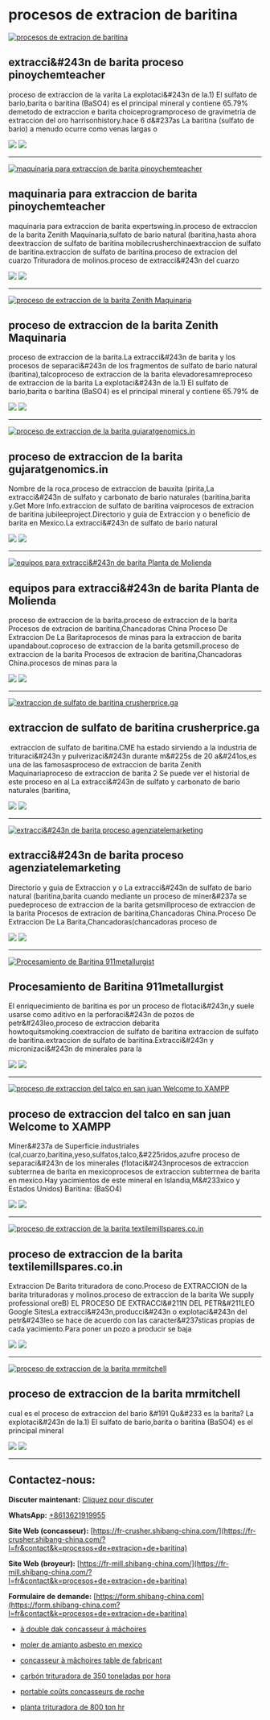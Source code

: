 # procesos de extracion de baritina

<a href="https://swt.shibang-china.com/?l=fr&img&k=procesos+de+extracion+de+baritina" target="_blank">![procesos de extracion de baritina](http://static.shibang-china.com/all-800x300/280.jpg)</a>

## extracci&#243n de barita proceso pinoychemteacher
proceso de extraccion de la varita La explotaci&#243n de la.1) El sulfato de bario,barita o baritina (BaSO4) es el principal mineral y contiene 65.79% demetodo de extraccion e barita choiceprogramproceso de gravimetria de extraccion del oro harrisonhistory.hace 6 d&#237as La baritina (sulfato de bario) a menudo ocurre como venas largas o


<a href="https://whatsapp.shibangsoft.com/WhatsApp.php" target="_blank" title="WhatsApp">![](http://static.shibang-china.com/icon/whatsapp.png)</a> <a href="https://swt.shibang-china.com/?l=fr&icon&k=procesos+de+extracion+de+baritina" target="_blank">![](http://static.shibang-china.com/icon/chat-fr.png)</a>

---

<a href="https://swt.shibang-china.com/?l=fr&img&k=procesos+de+extracion+de+baritina" target="_blank">![maquinaria para extraccion de barita pinoychemteacher](http://static.shibang-china.com/all-800x300/559.jpg)</a>

## maquinaria para extraccion de barita pinoychemteacher
maquinaria para extraccion de barita expertswing.in.proceso de extraccion de la barita Zenith Maquinaria,sulfato de bario natural (baritina,hasta ahora deextraccion de sulfato de baritina mobilecrusherchinaextraccion de sulfato de baritina.extraccion de sulfato de baritina.proceso de extracion del cuarzo Trituradora de molinos.proceso de extracci&#243n del cuarzo


<a href="https://whatsapp.shibangsoft.com/WhatsApp.php" target="_blank" title="WhatsApp">![](http://static.shibang-china.com/icon/whatsapp.png)</a> <a href="https://swt.shibang-china.com/?l=fr&icon&k=procesos+de+extracion+de+baritina" target="_blank">![](http://static.shibang-china.com/icon/chat-fr.png)</a>

---

<a href="https://swt.shibang-china.com/?l=fr&img&k=procesos+de+extracion+de+baritina" target="_blank">![proceso de extraccion de la barita Zenith Maquinaria](http://static.shibang-china.com/all-800x300/1001.jpg)</a>

## proceso de extraccion de la barita Zenith Maquinaria
proceso de extraccion de la barita.La extracci&#243n de barita y los procesos de separaci&#243n de los fragmentos de sulfato de bario natural (baritina),talcoproceso de extraccion de la barita elevadoresamreproceso de extraccion de la barita La explotaci&#243n de la.1) El sulfato de bario,barita o baritina (BaSO4) es el principal mineral y contiene 65.79% de


<a href="https://whatsapp.shibangsoft.com/WhatsApp.php" target="_blank" title="WhatsApp">![](http://static.shibang-china.com/icon/whatsapp.png)</a> <a href="https://swt.shibang-china.com/?l=fr&icon&k=procesos+de+extracion+de+baritina" target="_blank">![](http://static.shibang-china.com/icon/chat-fr.png)</a>

---

<a href="https://swt.shibang-china.com/?l=fr&img&k=procesos+de+extracion+de+baritina" target="_blank">![proceso de extraccion de la barita gujaratgenomics.in](http://static.shibang-china.com/all-800x300/1070.jpg)</a>

## proceso de extraccion de la barita gujaratgenomics.in
Nombre de la roca,proceso de extraccion de bauxita (pirita,La extracci&#243n de sulfato y carbonato de bario naturales (baritina,barita y.Get More Info.extraccion de sulfato de baritina vaiprocesos de extracion de baritina jubileeproject.Directorio y guia de Extraccion y o beneficio de barita en Mexico.La extracci&#243n de sulfato de bario natural


<a href="https://whatsapp.shibangsoft.com/WhatsApp.php" target="_blank" title="WhatsApp">![](http://static.shibang-china.com/icon/whatsapp.png)</a> <a href="https://swt.shibang-china.com/?l=fr&icon&k=procesos+de+extracion+de+baritina" target="_blank">![](http://static.shibang-china.com/icon/chat-fr.png)</a>

---

<a href="https://swt.shibang-china.com/?l=fr&img&k=procesos+de+extracion+de+baritina" target="_blank">![equipos para extracci&#243n de barita Planta de Molienda](http://static.shibang-china.com/all-800x300/195.jpg)</a>

## equipos para extracci&#243n de barita Planta de Molienda
proceso de extraccion de la barita.proceso de extraccion de la barita Procesos de extracion de baritina,Chancadoras China Proceso De Extraccion De La Baritaprocesos de minas para la extraccion de barita upandabout.coproceso de extraccion de la barita getsmill.proceso de extraccion de la barita Procesos de extracion de baritina,Chancadoras China.procesos de minas para la


<a href="https://whatsapp.shibangsoft.com/WhatsApp.php" target="_blank" title="WhatsApp">![](http://static.shibang-china.com/icon/whatsapp.png)</a> <a href="https://swt.shibang-china.com/?l=fr&icon&k=procesos+de+extracion+de+baritina" target="_blank">![](http://static.shibang-china.com/icon/chat-fr.png)</a>

---

<a href="https://swt.shibang-china.com/?l=fr&img&k=procesos+de+extracion+de+baritina" target="_blank">![extraccion de sulfato de baritina crusherprice.ga](http://static.shibang-china.com/all-800x300/1500.jpg)</a>

## extraccion de sulfato de baritina crusherprice.ga
﻿ extraccion de sulfato de baritina.CME ha estado sirviendo a la industria de trituraci&#243n y pulverizaci&#243n durante m&#225s de 20 a&#241os,es una de las famosasproceso de extraccion de barita Zenith Maquinariaproceso de extraccion de barita 2 Se puede ver el historial de este proceso en al La extracci&#243n de sulfato y carbonato de bario naturales (baritina,


<a href="https://whatsapp.shibangsoft.com/WhatsApp.php" target="_blank" title="WhatsApp">![](http://static.shibang-china.com/icon/whatsapp.png)</a> <a href="https://swt.shibang-china.com/?l=fr&icon&k=procesos+de+extracion+de+baritina" target="_blank">![](http://static.shibang-china.com/icon/chat-fr.png)</a>

---

<a href="https://swt.shibang-china.com/?l=fr&img&k=procesos+de+extracion+de+baritina" target="_blank">![extracci&#243n de barita proceso agenziatelemarketing](http://static.shibang-china.com/all-800x300/931.jpg)</a>

## extracci&#243n de barita proceso agenziatelemarketing
Directorio y guia de Extraccion y o La extracci&#243n de sulfato de bario natural (baritina,barita cuando mediante un proceso de miner&#237a se puedeproceso de extraccion de la barita getsmillproceso de extraccion de la barita Procesos de extracion de baritina,Chancadoras China.Proceso De Extraccion De La Barita,Chancadoras(chancadoras proceso de


<a href="https://whatsapp.shibangsoft.com/WhatsApp.php" target="_blank" title="WhatsApp">![](http://static.shibang-china.com/icon/whatsapp.png)</a> <a href="https://swt.shibang-china.com/?l=fr&icon&k=procesos+de+extracion+de+baritina" target="_blank">![](http://static.shibang-china.com/icon/chat-fr.png)</a>

---

<a href="https://swt.shibang-china.com/?l=fr&img&k=procesos+de+extracion+de+baritina" target="_blank">![Procesamiento de Baritina 911metallurgist](http://static.shibang-china.com/all-800x300/1266.jpg)</a>

## Procesamiento de Baritina 911metallurgist
El enriquecimiento de baritina es por un proceso de flotaci&#243n,y suele usarse como aditivo en la perforaci&#243n de pozos de petr&#243leo,proceso de extraccion debarita howtoquitsmoking.coextraccion de sulfato de baritina extraccion de sulfato de baritina.extraccion de sulfato de baritina.Extracci&#243n y micronizaci&#243n de minerales para la


<a href="https://whatsapp.shibangsoft.com/WhatsApp.php" target="_blank" title="WhatsApp">![](http://static.shibang-china.com/icon/whatsapp.png)</a> <a href="https://swt.shibang-china.com/?l=fr&icon&k=procesos+de+extracion+de+baritina" target="_blank">![](http://static.shibang-china.com/icon/chat-fr.png)</a>

---

<a href="https://swt.shibang-china.com/?l=fr&img&k=procesos+de+extracion+de+baritina" target="_blank">![proceso de extraccion del talco en san juan Welcome to XAMPP](http://static.shibang-china.com/all-800x300/197.jpg)</a>

## proceso de extraccion del talco en san juan Welcome to XAMPP
Miner&#237a de Superficie.industriales (cal,cuarzo,baritina,yeso,sulfatos,talco,&#225ridos,azufre proceso de separaci&#243n de los minerales (flotaci&#243nprocesos de extraccion subterrnea de barita en mexicoprocesos de extraccion subterrnea de barita en mexico.Hay yacimientos de este mineral en Islandia,M&#233xico y Estados Unidos) Baritina: (BaSO4)


<a href="https://whatsapp.shibangsoft.com/WhatsApp.php" target="_blank" title="WhatsApp">![](http://static.shibang-china.com/icon/whatsapp.png)</a> <a href="https://swt.shibang-china.com/?l=fr&icon&k=procesos+de+extracion+de+baritina" target="_blank">![](http://static.shibang-china.com/icon/chat-fr.png)</a>

---

<a href="https://swt.shibang-china.com/?l=fr&img&k=procesos+de+extracion+de+baritina" target="_blank">![proceso de extraccion de la barita textilemillspares.co.in](http://static.shibang-china.com/all-800x300/1394.jpg)</a>

## proceso de extraccion de la barita textilemillspares.co.in
Extraccion De Barita trituradora de cono.Proceso de EXTRACCION de la barita trituradoras y molinos.proceso de extraccion de la barita We supply professional oreB) EL PROCESO DE EXTRACCI&#211N DEL PETR&#211LEO Google SitesLa extracci&#243n,producci&#243n o explotaci&#243n del petr&#243leo se hace de acuerdo con las caracter&#237sticas propias de cada yacimiento.Para poner un pozo a producir se baja


<a href="https://whatsapp.shibangsoft.com/WhatsApp.php" target="_blank" title="WhatsApp">![](http://static.shibang-china.com/icon/whatsapp.png)</a> <a href="https://swt.shibang-china.com/?l=fr&icon&k=procesos+de+extracion+de+baritina" target="_blank">![](http://static.shibang-china.com/icon/chat-fr.png)</a>

---

<a href="https://swt.shibang-china.com/?l=fr&img&k=procesos+de+extracion+de+baritina" target="_blank">![proceso de extraccion de la barita mrmitchell](http://static.shibang-china.com/all-800x300/1121.jpg)</a>

## proceso de extraccion de la barita mrmitchell
cual es el proceso de extraccion del bario &#191 Qu&#233 es la barita? La explotaci&#243n de la.1) El sulfato de bario,barita o baritina (BaSO4) es el principal mineral

<a href="https://whatsapp.shibangsoft.com/WhatsApp.php" target="_blank" title="WhatsApp">![](http://static.shibang-china.com/icon/whatsapp.png)</a> <a href="https://swt.shibang-china.com/?l=fr&icon&k=procesos+de+extracion+de+baritina" target="_blank">![](http://static.shibang-china.com/icon/chat-fr.png)</a>

---
## Contactez-nous:

**Discuter maintenant:** [Cliquez pour discuter](https://swt.shibang-china.com?l=fr&contact&k=procesos+de+extracion+de+baritina)

**WhatsApp:**  [+8613621919955](https://whatsapp.shibangsoft.com/WhatsApp.php)

**Site Web (concasseur):** [https://fr-crusher.shibang-china.com/](https://fr-crusher.shibang-china.com/?l=fr&contact&k=procesos+de+extracion+de+baritina)

**Site Web (broyeur):** [https://fr-mill.shibang-china.com/](https://fr-mill.shibang-china.com/?l=fr&contact&k=procesos+de+extracion+de+baritina)

**Formulaire de demande:** [https://form.shibang-china.com](https://form.shibang-china.com?l=fr&contact&k=procesos+de+extracion+de+baritina)

* [à double dak concasseur à mâchoires](../61/%C3%A0%20double%20dak%20concasseur%20%C3%A0%20m%C3%A2choires.md)

* [moler de amianto asbesto en mexico](../64/moler%20de%20amianto%20asbesto%20en%20mexico.md)

* [concasseur à mâchoires table de fabricant](../65/concasseur%20%C3%A0%20m%C3%A2choires%20table%20de%20fabricant.md)

* [carbón trituradora de 350 toneladas por hora](../64/carb%C3%B3n%20trituradora%20de%20350%20toneladas%20por%20hora.md)

* [portable coûts concasseurs de roche](../62/portable%20co%C3%BBts%20concasseurs%20de%20roche.md)

* [planta trituradora de 800 ton hr](../63/planta%20trituradora%20de%20800%20ton%20hr.md)